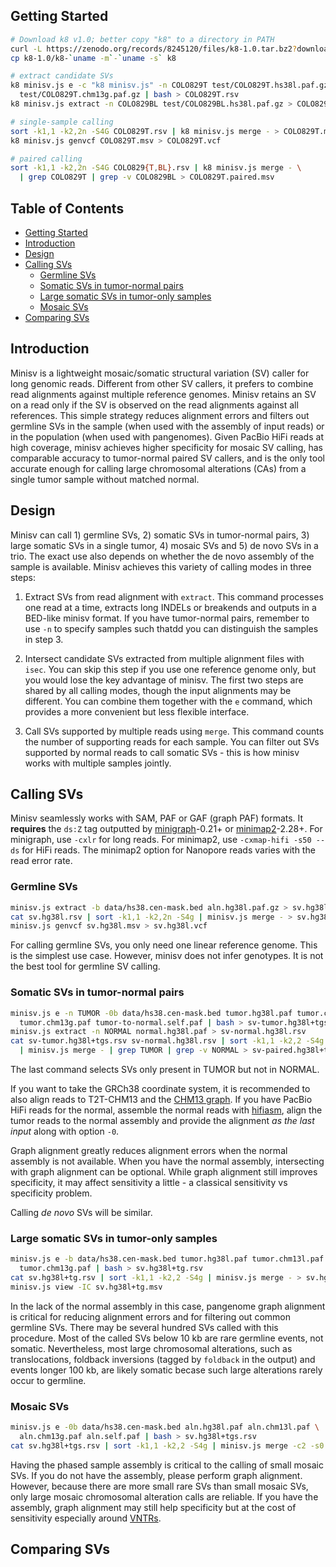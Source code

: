 ## <a name="start"></a>Getting Started
```sh
# Download k8 v1.0; better copy "k8" to a directory in PATH
curl -L https://zenodo.org/records/8245120/files/k8-1.0.tar.bz2?download=1 | tar -jxf -
cp k8-1.0/k8-`uname -m`-`uname -s` k8

# extract candidate SVs
k8 minisv.js e -c "k8 minisv.js" -n COLO829T test/COLO829T.hs38l.paf.gz \
  test/COLO829T.chm13g.paf.gz | bash > COLO829T.rsv
k8 minisv.js extract -n COLO829BL test/COLO829BL.hs38l.paf.gz > COLO829BL.rsv

# single-sample calling
sort -k1,1 -k2,2n -S4G COLO829T.rsv | k8 minisv.js merge - > COLO829T.msv
k8 minisv.js genvcf COLO829T.msv > COLO829T.vcf

# paired calling
sort -k1,1 -k2,2n -S4G COLO829{T,BL}.rsv | k8 minisv.js merge - \
  | grep COLO829T | grep -v COLO829BL > COLO829T.paired.msv
```

## Table of Contents

- [Getting Started](#start)
- [Introduction](#intro)
- [Design](#design)
- [Calling SVs](#call-sv)
  - [Germline SVs](#call-germline)
  - [Somatic SVs in tumor-normal pairs](#call-pair)
  - [Large somatic SVs in tumor-only samples](#call-tonly)
  - [Mosaic SVs](#call-mosaic)
- [Comparing SVs](#compare)

## <a name="intro"></a>Introduction

Minisv is a lightweight mosaic/somatic structural variation (SV) caller for
long genomic reads. Different from other SV callers, it prefers to combine read
alignments against multiple reference genomes. Minisv retains an SV on a read
only if the SV is observed on the read alignments against all references. This
simple strategy reduces alignment errors and filters out germline SVs in the
sample (when used with the assembly of input reads) or in the population (when
used with pangenomes). Given PacBio HiFi reads at high coverage, minisv
achieves higher specificity for mosaic SV calling, has comparable accuracy to
tumor-normal paired SV callers, and is the only tool accurate enough for
calling large chromosomal alterations (CAs) from a single tumor sample without
matched normal.

## <a name="design"></a>Design

Minisv can call 1) germline SVs, 2) somatic SVs in tumor-normal pairs, 3) large
somatic SVs in a single tumor, 4) mosaic SVs and 5) de novo SVs in a trio. The
exact use also depends on whether the de novo assembly of the sample is
available. Minisv achieves this variety of calling modes in three steps:

1. Extract SVs from read alignment with `extract`. This command processes one
   read at a time, extracts long INDELs or breakends and outputs in a BED-like
   minisv format. If you have tumor-normal pairs, remember to use `-n` to
   specify samples such thatdd you can distinguish the samples in step 3.

2. Intersect candidate SVs extracted from multiple alignment files with `isec`.
   You can skip this step if you use one reference genome only, but you would
   lose the key advantage of minisv. The first two steps are shared by all
   calling modes, though the input alignments may be different. You can combine
   them together with the `e` command, which provides a more convenient but
   less flexible interface.

3. Call SVs supported by multiple reads using `merge`. This command counts the
   number of supporting reads for each sample. You can filter out SVs supported
   by normal reads to call somatic SVs - this is how minisv works with multiple
   samples jointly.

## <a name="call-sv"></a>Calling SVs

Minisv seamlessly works with SAM, PAF or GAF (graph PAF) formats. It
**requires** the `ds:Z` tag outputted by [minigraph][mg]-0.21+ or
[minimap2][mm2]-2.28+. For minigraph, use `-cxlr` for long reads. For minimap2,
use `-cxmap-hifi -s50 --ds` for HiFi reads. The minimap2 option for Nanopore
reads varies with the read error rate.

### <a name="call-germline"></a>Germline SVs

```sh
minisv.js extract -b data/hs38.cen-mask.bed aln.hg38l.paf.gz > sv.hg38l.rsv
cat sv.hg38l.rsv | sort -k1,1 -k2,2n -S4g | minisv.js merge - > sv.hg38l.msv
minisv.js genvcf sv.hg38l.msv > sv.hg38l.vcf
```
For calling germline SVs, you only need one linear reference genome. This is the
simplest use case. However, minisv does not infer genotypes. It is not the best
tool for germline SV calling.

### <a name="call-pair"></a>Somatic SVs in tumor-normal pairs

```sh
minisv.js e -n TUMOR -0b data/hs38.cen-mask.bed tumor.hg38l.paf tumor.chm13l.paf \
  tumor.chm13g.paf tumor-to-normal.self.paf | bash > sv-tumor.hg38l+tgs.rsv
minisv.js extract -n NORMAL normal.hg38l.paf > sv-normal.hg38l.rsv
cat sv-tumor.hg38l+tgs.rsv sv-normal.hg38l.rsv | sort -k1,1 -k2,2 -S4g \
  | minisv.js merge - | grep TUMOR | grep -v NORMAL > sv-paired.hg38l+tgs.msv
```
The last command selects SVs only present in TUMOR but not in NORMAL.

If you want to take the GRCh38 coordinate system, it is recommended to also
align reads to T2T-CHM13 and the [CHM13 graph][mg-zenodo]. If you have PacBio
HiFi reads for the normal, assemble the normal reads with [hifiasm][hifiasm],
align the tumor reads to the normal assembly and provide the alignment *as the
last input* along with option `-0`.

Graph alignment greatly reduces alignment errors when the normal assembly is
not available. When you have the normal assembly, intersecting with graph
alignment can be optional. While graph alignment still improves specificity, it
may affect sensitivity a little - a classical sensitivity vs specificity
problem.

Calling *de novo* SVs will be similar.

### <a name="call-tonly"></a>Large somatic SVs in tumor-only samples

```sh
minisv.js e -b data/hs38.cen-mask.bed tumor.hg38l.paf tumor.chm13l.paf \
  tumor.chm13g.paf | bash > sv.hg38l+tg.rsv
cat sv.hg38l+tg.rsv | sort -k1,1 -k2,2 -S4g | minisv.js merge - > sv.hg38l+tg.msv
minisv.js view -IC sv.hg38l+tg.msv
```
In the lack of the normal assembly in this case, pangenome graph alignment is
critical for reducing alignment errors and for filtering out common germline
SVs. There may be several hundred SVs called with this procedure. Most of the
called SVs below 10 kb are rare germline events, not somatic. Nevertheless,
most large chromosomal alterations, such as translocations, foldback
inversions (tagged by `foldback` in the output) and events longer 100 kb, are
likely somatic becase such large alterations rarely occur to germline.

### <a name="call-mosaic"></a>Mosaic SVs

```sh
minisv.js e -0b data/hs38.cen-mask.bed aln.hg38l.paf aln.chm13l.paf \
  aln.chm13g.paf aln.self.paf | bash > sv.hg38l+tgs.rsv
cat sv.hg38l+tgs.rsv | sort -k1,1 -k2,2 -S4g | minisv.js merge -c2 -s0 - > sv.hg38l+tgs.msv
```
Having the phased sample assembly is critical to the calling of small mosaic
SVs. If you do not have the assembly, please perform graph alignment. However,
because there are more small rare SVs than small mosaic SVs, only large mosaic
chromosomal alteration calls are reliable. If you have the assembly, graph
alignment may still help specificity but at the cost of sensitivity especially
around [VNTRs][vntr-wiki].

## <a name="compare"></a>Comparing SVs

[mg-zenodo]: https://zenodo.org/records/6286521
[vntr-wiki]: https://en.wikipedia.org/wiki/Variable_number_tandem_repeat
[mg]: https://github.com/lh3/minigraph
[mm2]: https://github.com/lh3/minimap2
[hifiasm]: https://github.com/chhylp123/hifiasm
